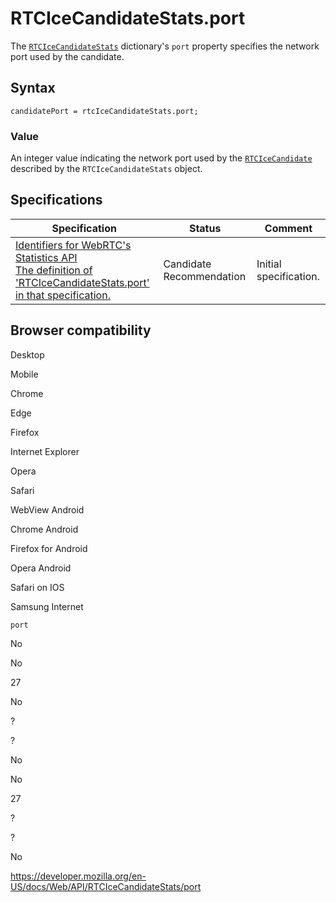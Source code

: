 RTCIceCandidateStats.port
=========================

The [`RTCIceCandidateStats`](../rtcicecandidatestats) dictionary's `port` property specifies the network port used by the candidate.

Syntax
------

    candidatePort = rtcIceCandidateStats.port;

### Value

An integer value indicating the network port used by the [`RTCIceCandidate`](../rtcicecandidate) described by the `RTCIceCandidateStats` object.

Specifications
--------------

<table><thead><tr class="header"><th>Specification</th><th>Status</th><th>Comment</th></tr></thead><tbody><tr class="odd"><td><a href="https://w3c.github.io/webrtc-stats/#dom-rtcicecandidatestats-port">Identifiers for WebRTC's Statistics API<br />
<span class="small">The definition of 'RTCIceCandidateStats.port' in that specification.</span></a></td><td><span class="spec-cr">Candidate Recommendation</span></td><td>Initial specification.</td></tr></tbody></table>

Browser compatibility
---------------------

Desktop

Mobile

Chrome

Edge

Firefox

Internet Explorer

Opera

Safari

WebView Android

Chrome Android

Firefox for Android

Opera Android

Safari on IOS

Samsung Internet

`port`

No

No

27

No

?

?

No

No

27

?

?

No

<a href="https://developer.mozilla.org/en-US/docs/Web/API/RTCIceCandidateStats/port" class="_attribution-link">https://developer.mozilla.org/en-US/docs/Web/API/RTCIceCandidateStats/port</a>
